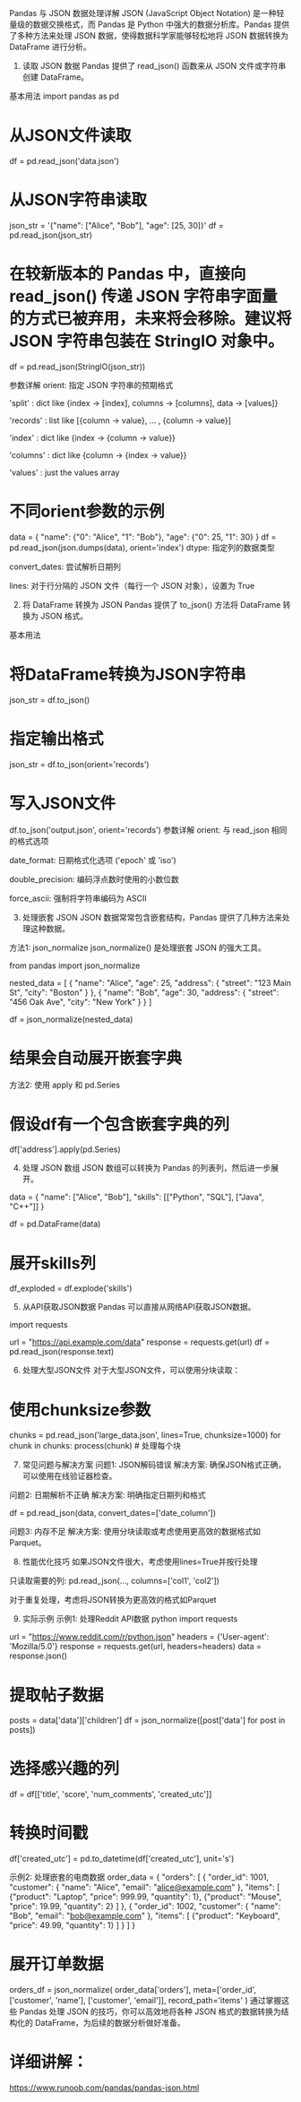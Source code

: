 Pandas 与 JSON 数据处理详解
JSON (JavaScript Object Notation) 是一种轻量级的数据交换格式，而 Pandas 是 Python 中强大的数据分析库。Pandas 提供了多种方法来处理 JSON 数据，使得数据科学家能够轻松地将 JSON 数据转换为 DataFrame 进行分析。

1. 读取 JSON 数据
Pandas 提供了 read_json() 函数来从 JSON 文件或字符串创建 DataFrame。

基本用法
import pandas as pd

# 从JSON文件读取
df = pd.read_json('data.json')

# 从JSON字符串读取
json_str = '{"name": ["Alice", "Bob"], "age": [25, 30]}'
df = pd.read_json(json_str)
# 在较新版本的 Pandas 中，直接向 read_json() 传递 JSON 字符串字面量的方式已被弃用，未来将会移除。建议将 JSON 字符串包装在 StringIO 对象中。
df = pd.read_json(StringIO(json_str))

参数详解
orient: 指定 JSON 字符串的预期格式

'split' : dict like {index -> [index], columns -> [columns], data -> [values]}

'records' : list like [{column -> value}, ... , {column -> value}]

'index' : dict like {index -> {column -> value}}

'columns' : dict like {column -> {index -> value}}

'values' : just the values array

# 不同orient参数的示例
data = {
"name": {"0": "Alice", "1": "Bob"},
"age": {"0": 25, "1": 30}
}
df = pd.read_json(json.dumps(data), orient='index')
dtype: 指定列的数据类型

convert_dates: 尝试解析日期列

lines: 对于行分隔的 JSON 文件（每行一个 JSON 对象），设置为 True

2. 将 DataFrame 转换为 JSON
   Pandas 提供了 to_json() 方法将 DataFrame 转换为 JSON 格式。

基本用法
# 将DataFrame转换为JSON字符串
json_str = df.to_json()

# 指定输出格式
json_str = df.to_json(orient='records')

# 写入JSON文件
df.to_json('output.json', orient='records')
参数详解
orient: 与 read_json 相同的格式选项

date_format: 日期格式化选项 ('epoch' 或 'iso')

double_precision: 编码浮点数时使用的小数位数

force_ascii: 强制将字符串编码为 ASCII

3. 处理嵌套 JSON
JSON 数据常常包含嵌套结构，Pandas 提供了几种方法来处理这种数据。

方法1: json_normalize
json_normalize() 是处理嵌套 JSON 的强大工具。

from pandas import json_normalize

nested_data = [
{
"name": "Alice",
"age": 25,
"address": {
"street": "123 Main St",
"city": "Boston"
}
},
{
"name": "Bob",
"age": 30,
"address": {
"street": "456 Oak Ave",
"city": "New York"
}
}
]

df = json_normalize(nested_data)
# 结果会自动展开嵌套字典
方法2: 使用 apply 和 pd.Series
# 假设df有一个包含嵌套字典的列
df['address'].apply(pd.Series)

4. 处理 JSON 数组
JSON 数组可以转换为 Pandas 的列表列，然后进一步展开。

data = {
"name": ["Alice", "Bob"],
"skills": [["Python", "SQL"], ["Java", "C++"]]
}

df = pd.DataFrame(data)

# 展开skills列
df_exploded = df.explode('skills')

5. 从API获取JSON数据
Pandas 可以直接从网络API获取JSON数据。

import requests

url = "https://api.example.com/data"
response = requests.get(url)
df = pd.read_json(response.text)

6. 处理大型JSON文件
   对于大型JSON文件，可以使用分块读取：

# 使用chunksize参数
chunks = pd.read_json('large_data.json', lines=True, chunksize=1000)
for chunk in chunks:
process(chunk)  # 处理每个块

7. 常见问题与解决方案
问题1: JSON解码错误
解决方案: 确保JSON格式正确，可以使用在线验证器检查。

问题2: 日期解析不正确
解决方案: 明确指定日期列和格式

df = pd.read_json(data, convert_dates=['date_column'])

问题3: 内存不足
解决方案: 使用分块读取或考虑使用更高效的数据格式如 Parquet。

8. 性能优化技巧
如果JSON文件很大，考虑使用lines=True并按行处理

只读取需要的列: pd.read_json(..., columns=['col1', 'col2'])

对于重复处理，考虑将JSON转换为更高效的格式如Parquet

9. 实际示例
   示例1: 处理Reddit API数据
   python
   import requests

url = "https://www.reddit.com/r/python.json"
headers = {'User-agent': 'Mozilla/5.0'}
response = requests.get(url, headers=headers)
data = response.json()

# 提取帖子数据
posts = data['data']['children']
df = json_normalize([post['data'] for post in posts])

# 选择感兴趣的列
df = df[['title', 'score', 'num_comments', 'created_utc']]

# 转换时间戳
df['created_utc'] = pd.to_datetime(df['created_utc'], unit='s')

示例2: 处理嵌套的电商数据
order_data = {
"orders": [
{
"order_id": 1001,
"customer": {
"name": "Alice",
"email": "alice@example.com"
},
"items": [
{"product": "Laptop", "price": 999.99, "quantity": 1},
{"product": "Mouse", "price": 19.99, "quantity": 2}
]
},
{
"order_id": 1002,
"customer": {
"name": "Bob",
"email": "bob@example.com"
},
"items": [
{"product": "Keyboard", "price": 49.99, "quantity": 1}
]
}
]
}

# 展开订单数据
orders_df = json_normalize(
order_data['orders'],
meta=['order_id', ['customer', 'name'], ['customer', 'email']],
record_path='items'
)
通过掌握这些 Pandas 处理 JSON 的技巧，你可以高效地将各种 JSON 格式的数据转换为结构化的 DataFrame，为后续的数据分析做好准备。

# 详细讲解：
https://www.runoob.com/pandas/pandas-json.html